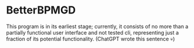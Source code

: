# BetterBPMGD

This program is in its earliest stage; currently, it consists of no more than a partially functional user interface and not tested cli, representing just a fraction of its potential functionality. (ChatGPT wrote this sentence 💀)

